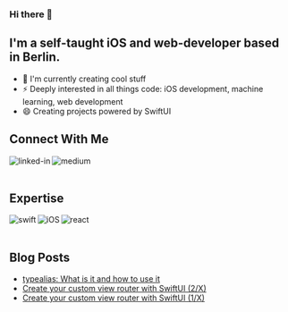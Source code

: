 ### Hi there 👋

## I'm a self-taught iOS and web-developer based in Berlin.

- 💬 I'm currently creating cool stuff
- ⚡ Deeply interested in all things code: iOS development, machine learning, web development
- 😄 Creating projects powered by SwiftUI

## Connect With Me

[<img align="left" alt="linked-in" src="https://img.shields.io/badge/linkedin-%230077B5.svg?&style=for-the-badge&logo=linkedin&logoColor=white" />](https://www.linkedin.com/in/romanzuchowski/)
[<img align="left" alt="medium" src="https://img.shields.io/badge/medium-%2312100E.svg?&style=for-the-badge&logo=medium&logoColor=white" />](https://roman-ios.medium.com/)

<br><br>

## Expertise
<img align="left" alt="swift" src="https://img.shields.io/badge/Swift-5.5-brightgreen?style=for-the-badge&logo=swift">
<img align="left" alt="iOS" src="https://img.shields.io/badge/iOS-15.0-brightgreen?style=for-the-badge&logo=apple">
<img align="left" alt="react" src="https://img.shields.io/badge/react%20-%2320232a.svg?&style=for-the-badge&logo=react&logoColor=%2361DAFB" />

<br><br>

## Blog Posts
<!-- BLOG-POST-LIST:START -->
- [typealias: What is it and how to use it](https://roman-ios.medium.com/typealias-what-is-it-and-how-to-use-it-352a57efdd82?source=rss-45ad3c868e2------2)
- [Create your custom view router with SwiftUI &lpar;2/X&rpar;](https://roman-ios.medium.com/create-your-custom-view-router-with-swiftui-2-3-ccde1aca05bf?source=rss-45ad3c868e2------2)
- [Create your custom view router with SwiftUI &lpar;1/X&rpar;](https://roman-ios.medium.com/create-your-custom-view-router-with-swiftui-be7f938d9c33?source=rss-45ad3c868e2------2)
<!-- BLOG-POST-LIST:END -->

<!--
**romanzuch/romanzuch** is a ✨ _special_ ✨ repository because its `README.md` (this file) appears on your GitHub profile.

Here are some ideas to get you started:

- 🔭 I’m currently working on ...
- 🌱 I’m currently learning ...
- 👯 I’m looking to collaborate on ...
- 🤔 I’m looking for help with ...
- 💬 Ask me about ...
- 📫 How to reach me: ...
- 😄 Pronouns: ...
- ⚡ Fun fact: ...
-->
